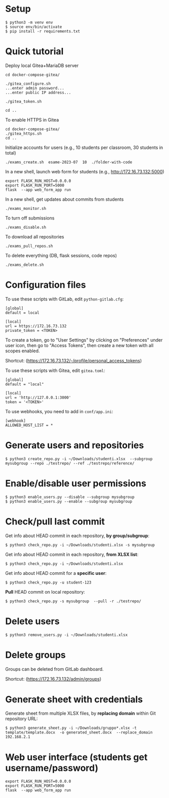 # Setup

```
$ python3 -m venv env
$ source env/bin/activate
$ pip install -r requirements.txt
```

# Quick tutorial

Deploy local Gitea+MariaDB server

```
cd docker-compose-gitea/

./gitea_configure.sh
...enter admin password...
...enter public IP address...

./gitea_token.sh

cd ..
```

To enable HTTPS in Gitea
```
cd docker-compose-gitea/
./gitea_https.sh
cd ..
```


Initialize accounts for users (e.g., 10 students per classroom, 30 students in total)
```
./exams_create.sh  esame-2023-07  10  ./folder-with-code
```

In a new shell, launch web form for students (e.g., http://172.16.73.132:5000)
```
export FLASK_RUN_HOST=0.0.0.0
export FLASK_RUN_PORT=5000
flask  --app web_form_app run
```

In a new shell, get updates about commits from students
```
./exams_monitor.sh
```

To turn off submissions
```
./exams_disable.sh
```

To download all repositories
```
./exams_pull_repos.sh
```


To delete everything (DB, flask sessions, code repos)
```
./exams_delete.sh
```


# Configuration files

To use these scripts with GitLab, edit `python-gitlab.cfg`:
```
[global]
default = local

[local]
url = https://172.16.73.132
private_token = <TOKEN>
```

To create a token, go to "User Settings" by clicking on "Preferences" under user icon, then go to "Access Tokens", then create a new token with all scopes enabled.

Shortcut: (https://172.16.73.132/-/profile/personal_access_tokens)

To use these scripts with Gitea, edit `gitea.toml`:
```
[global]
default = "local"

[local]
url = 'http://127.0.0.1:3000'
token = '<TOKEN>'
```

To use webhooks, you need to add in `conf/app.ini`:
```
[webhook]
ALLOWED_HOST_LIST = *
```

# Generate users and repositories

```
$ python3 create_repo.py -i ~/Downloads/studenti.xlsx  --subgroup mysubgroup --repo ./testrepo/ --ref ./testrepo/reference/
```


# Enable/disable user permissions

```
$ python3 enable_users.py --disable --subgroup mysubgroup
$ python3 enable_users.py --enable --subgroup mysubgroup
```


# Check/pull last commit

Get info about HEAD commit in each repository, **by group/subgroup**:
```
$ python3 check_repo.py -i ~/Downloads/studenti.xlsx -s mysubgroup
```

Get info about HEAD commit in each repository, **from XLSX list**:
```
$ python3 check_repo.py -i ~/Downloads/studenti.xlsx
```

Get info about HEAD commit for a **specific user**:
```
$ python3 check_repo.py -u student-123
```

**Pull** HEAD commit on local repository:
```
$ python3 check_repo.py -s mysubgroup  --pull -r ./testrepo/
```


# Delete users

```
$ python3 remove_users.py -i ~/Downloads/studenti.xlsx
```


# Delete groups

Groups can be deleted from GitLab dashboard.

Shortcut: (https://172.16.73.132/admin/groups)


# Generate sheet with credentials

Generate sheet from multiple XLSX files, by **replacing domain** within Git repository URL:
```
$ python3 generate_sheet.py -i ~/Downloads/gruppo*.xlsx -t template/template.docx  -o generated_sheet.docx  --replace_domain 192.168.2.1
```


# Web user interface (students get username/password)

```
export FLASK_RUN_HOST=0.0.0.0
export FLASK_RUN_PORT=5000
flask  --app web_form_app run
```

